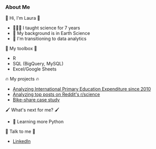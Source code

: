 <!--
**lfontanills/lfontanills** is a ✨ _special_ ✨ repository because its `README.md` (this file) appears on your GitHub profile.

Here are some ideas to get you started:

- 🔭 I’m currently working on ...
- 🌱 I’m currently learning ...
- 👯 I’m looking to collaborate on ...
- 🤔 I’m looking for help with ...
- 💬 Ask me about ...
- 📫 How to reach me: ...
- 😄 Pronouns: ...
- ⚡ Fun fact: ...
-->

### About Me 

👋 Hi, I'm Laura 👋

- 👩🏻‍🏫 I taught science for 7 years 
- 🌋 My background is in Earth Science
- 🌱 I'm transitioning to data analytics

🧰 My toolbox 🧰

- R
- SQL (BigQuery, MySQL)
- Excel/Google Sheets


🔥 My projects 🔥

- [Analyzing International Primary Education Expenditure since 2010](https://github.com/lfontanills/world-bank-education)
- [Analyzing top posts on Reddit's r/science](https://rpubs.com/lfontanills/reddit_science_report)
- [Bike-share case study](https://rpubs.com/lfontanills/bikeshare)

🖌️ What's next for me? 🖌️
- 🐍 Learning more Python

💬 Talk to me 💬

- [LinkedIn](linkedin.com/in/lfontanills)
